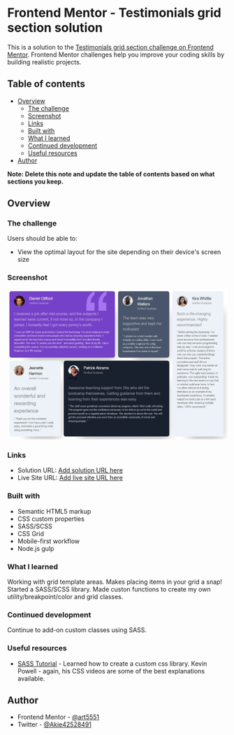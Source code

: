 # Frontend Mentor - Testimonials grid section solution

This is a solution to the [Testimonials grid section challenge on Frontend Mentor](https://www.frontendmentor.io/challenges/testimonials-grid-section-Nnw6J7Un7). Frontend Mentor challenges help you improve your coding skills by building realistic projects. 

## Table of contents

- [Overview](#overview)
  - [The challenge](#the-challenge)
  - [Screenshot](#screenshot)
  - [Links](#links)
  - [Built with](#built-with)
  - [What I learned](#what-i-learned)
  - [Continued development](#continued-development)
  - [Useful resources](#useful-resources)
- [Author](#author)

**Note: Delete this note and update the table of contents based on what sections you keep.**

## Overview

### The challenge

Users should be able to:

- View the optimal layout for the site depending on their device's screen size

### Screenshot

![](images/testimonials-grid-section.JPG)


### Links

- Solution URL: [Add solution URL here](https://github.com/art5551/testimonials-grid-section-main.git)
- Live Site URL: [Add live site URL here](https://art5551.github.io/testimonials-grid-section-main/)


### Built with

- Semantic HTML5 markup
- CSS custom properties
- SASS/SCSS
- CSS Grid
- Mobile-first workflow
- Node.js gulp


### What I learned

Working with grid template areas. Makes placing items in your grid a snap!
Started a SASS/SCSS library. Made custon functions to create my own utility/breakpoint/color and grid classes.

### Continued development

Continue to add-on custom classes using SASS.

### Useful resources

- [SASS Tutorial](https://www.youtube.com/watch?v=_kqN4hl9bGc&list=PL4cUxeGkcC9jxJX7vojNVK-o8ubDZEcNb&index=1) - Learned how to create a custom css library. 
Kevin Powell - again, his CSS videos are some of the best explanations available.


## Author

- Frontend Mentor - [@art5551](https://www.frontendmentor.io/profile/@art5551)
- Twitter - [@Akie42528491](https://www.twitter.com/@Akie42528491
)


